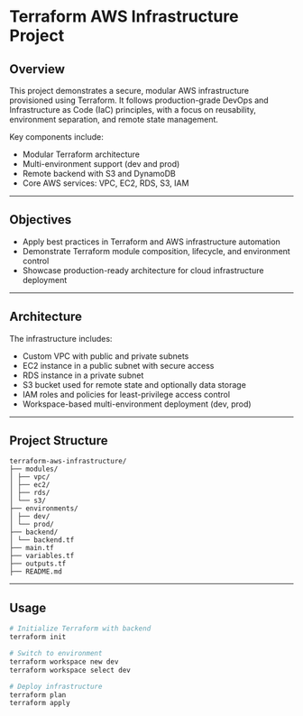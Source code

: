 # Terraform AWS Infrastructure Project

## Overview

This project demonstrates a secure, modular AWS infrastructure provisioned using Terraform. It follows production-grade DevOps and Infrastructure as Code (IaC) principles, with a focus on reusability, environment separation, and remote state management.

Key components include:
- Modular Terraform architecture
- Multi-environment support (dev and prod)
- Remote backend with S3 and DynamoDB
- Core AWS services: VPC, EC2, RDS, S3, IAM

---

## Objectives

- Apply best practices in Terraform and AWS infrastructure automation
- Demonstrate Terraform module composition, lifecycle, and environment control
- Showcase production-ready architecture for cloud infrastructure deployment

---

## Architecture

The infrastructure includes:

- Custom VPC with public and private subnets
- EC2 instance in a public subnet with secure access
- RDS instance in a private subnet
- S3 bucket used for remote state and optionally data storage
- IAM roles and policies for least-privilege access control
- Workspace-based multi-environment deployment (dev, prod)

---

## Project Structure

```
terraform-aws-infrastructure/
├── modules/
│ ├── vpc/
│ ├── ec2/
│ ├── rds/
│ └── s3/
├── environments/
│ ├── dev/
│ └── prod/
├── backend/
│ └── backend.tf
├── main.tf
├── variables.tf
├── outputs.tf
├── README.md
```

---

## Usage

```sh
# Initialize Terraform with backend
terraform init

# Switch to environment
terraform workspace new dev
terraform workspace select dev

# Deploy infrastructure
terraform plan
terraform apply
```
